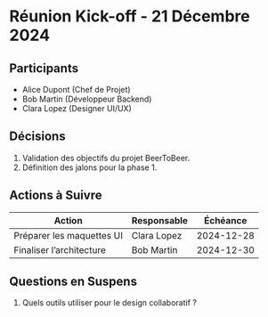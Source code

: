 # Réunion Kick-off - 21 Décembre 2024

## Participants

- Alice Dupont (Chef de Projet)
- Bob Martin (Développeur Backend)
- Clara Lopez (Designer UI/UX)

## Décisions

1. Validation des objectifs du projet BeerToBeer.
2. Définition des jalons pour la phase 1.

## Actions à Suivre

| **Action**                  | **Responsable** | **Échéance**   |
|-----------------------------|-----------------|----------------|
| Préparer les maquettes UI   | Clara Lopez     | 2024-12-28     |
| Finaliser l’architecture    | Bob Martin      | 2024-12-30     |

## Questions en Suspens

1. Quels outils utiliser pour le design collaboratif ?
